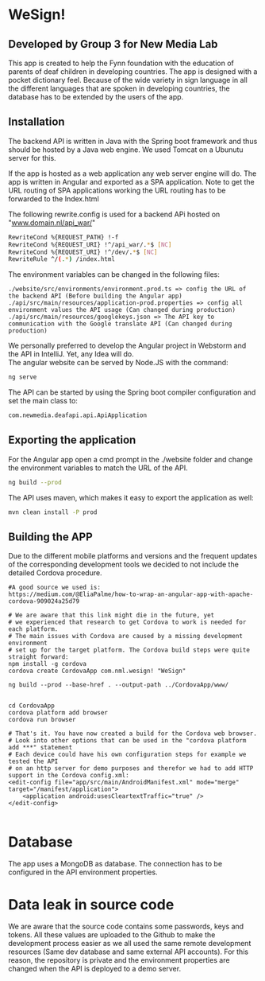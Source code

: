 # WeSign! 
## Developed by Group 3 for New Media Lab

This app is created to help the Fynn foundation with the education of parents of deaf children in developing countries. The app is designed with a pocket dictionary feel. Because of the wide variety in sign language in all the different languages that are spoken in developing countries, the database has to be extended by the users of the app. 

## Installation
The backend API is written in Java with the Spring boot framework and thus should be hosted by a Java web engine. We used Tomcat on a Ubunutu server for this. 

If the app is hosted as a web application any web server engine will do. The app is written in Angular and exported as a SPA application. Note to get the URL routing of SPA applications working the URL routing has to be forwarded to the Index.html

The following rewrite.config is used for a backend APi hosted on "www.domain.nl/api_war/"
```bash
RewriteCond %{REQUEST_PATH} !-f
RewriteCond %{REQUEST_URI} !^/api_war/.*$ [NC]
RewriteCond %{REQUEST_URI} !^/dev/.*$ [NC]
RewriteRule ^/(.*) /index.html 
```

The environment variables can be changed in the following files:
``` Config
./website/src/environments/environment.prod.ts => config the URL of the backend API (Before building the Angular app)
./api/src/main/resources/application-prod.properties => config all environment values the API usage (Can changed during production)
./api/src/main/resources/googlekeys.json => The API key to communication with the Google translate API (Can changed during production)
```

We personally preferred to develop the Angular project in Webstorm and the API in IntelliJ. Yet, any Idea will do.  
The angular website can be served by Node.JS with the command: 
```bash
ng serve
```
The API can be started by using the Spring boot compiler configuration and set the main class to: 
``` bash
com.newmedia.deafapi.api.ApiApplication
```

## Exporting the application

For the Angular app open a cmd prompt in the ./website folder and change the environment variables to match the URL of the API.
```Bash
ng build --prod 
```

The API uses maven, which makes it easy to export the application as well:
```Bash
mvn clean install -P prod
``` 

## Building the APP
Due to the different mobile platforms and versions and the frequent updates of the corresponding development tools we decided to not include the detailed Cordova procedure. 
``` 
#A good source we used is:
https://medium.com/@EliaPalme/how-to-wrap-an-angular-app-with-apache-cordova-909024a25d79

# We are aware that this link might die in the future, yet 
# we experienced that research to get Cordova to work is needed for each platform.
# The main issues with Cordova are caused by a missing development environment
# set up for the target platform. The Cordova build steps were quite straight forward:
npm install -g cordova
cordova create CordovaApp com.nml.wesign! "WeSign"

ng build --prod --base-href . --output-path ../CordovaApp/www/


cd CordovaApp
cordova platform add browser
cordova run browser

# That's it. You have now created a build for the Cordova web browser.
# Look into other options that can be used in the "cordova platform add ***" statement
# Each device could have his own configuration steps for example we tested the API 
# on an http server for demo purposes and therefor we had to add HTTP support in the Cordova config.xml:
<edit-config file="app/src/main/AndroidManifest.xml" mode="merge" target="/manifest/application">
	<application android:usesCleartextTraffic="true" />
</edit-config>
    

```

# Database
The app uses a MongoDB as database. The connection has to be configured in the API environment properties. 

# Data leak in source code
We are aware that the source code contains some passwords, keys and tokens. All these values are uploaded to the Github to make the development process easier as we all used the same remote development resources (Same dev database and same external API accounts). For this reason, the repository is private and the environment properties are changed when the API is deployed to a demo server.
